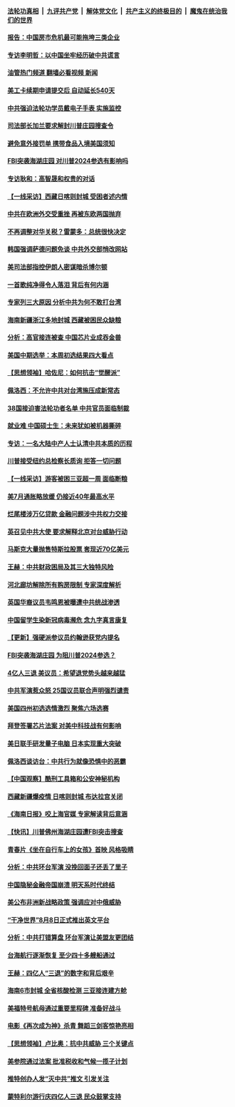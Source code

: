 ####  [法轮功真相](../../../../basic/blob/master/README.md?t=08121801) &nbsp;|&nbsp; [九评共产党](../../../../9ping.md/blob/master/README.md?t=08121801) &nbsp;|&nbsp; [解体党文化](../../../../jtdwh.md/blob/master/README.md?t=08121801)  &nbsp;|&nbsp; [共产主义的终极目的](../../../../gczydzjmd.md/blob/master/README.md?t=08121801) &nbsp;|&nbsp; [魔鬼在统治我们的世界](../../../../mgztzwmdsj.md/blob/master/README.md?t=08121801) 

#### [报告：中国房市危机最可能拖垮三类企业](../pages/nf4514/n13800902.md?t=08121801) 

#### [专访李明哲：以中国坐牢经历破中共谎言](../pages/nf4514/n13800735.md?t=08121801) 

#### [油管热门频道 翻墙必看视频 新闻](http://45.76.130.85:81/youtube.html?08121801)

#### [美工卡续期申请提交后 自动延长540天](../pages/nf4514/n13800416.md?t=08121801) 

#### [中共强迫法轮功学员戴电子手表 实施监控](../pages/nf4514/n13800403.md?t=08121801) 

#### [司法部长加兰要求解封川普庄园搜查令](../pages/nf4514/n13800552.md?t=08121801) 

#### [避免意外接罚单 携带食品入境美国须知](../pages/nf4514/n13800380.md?t=08121801) 

#### [FBI突袭海湖庄园 对川普2024参选有影响吗](../pages/nf4514/n13800411.md?t=08121801) 

#### [专访耿和：高智晟和权贵的对话](../pages/nf4514/n13800480.md?t=08121801) 

#### [【一线采访】西藏日喀则封城 受困者述内情](../pages/nf4514/n13800282.md?t=08121801) 

#### [中共在欧洲外交受重挫 再被东欧两国抛弃](../pages/nf4514/n13800499.md?t=08121801) 

#### [不再调整对华关税？雷蒙多：总统很快决定](../pages/nf4514/n13800218.md?t=08121801) 

#### [韩国强调萨德问题免谈 中共外交部悄改网站](../pages/nf4514/n13800430.md?t=08121801) 

#### [美司法部指控伊朗人密谋暗杀博尔顿](../pages/nf4514/n13800161.md?t=08121801) 

#### [一首歌纯净得令人落泪 背后有何内涵](../pages/nf4514/n13796550.md?t=08121801) 

#### [专家列三大原因 分析中共为何不敢打台湾](../pages/nf4514/n13800189.md?t=08121801) 

#### [海南新疆浙江多地封城 西藏被困民众缺粮](../pages/nf4514/n13800075.md?t=08121801) 

#### [分析：高官接连被查 中国芯片业成吞金兽](../pages/nf4514/n13799810.md?t=08121801) 

#### [美国中期选举：本周初选结果四大看点](../pages/nf4514/n13799858.md?t=08121801) 

#### [【思想领袖】哈佐尼：如何抗击“觉醒派”](../pages/nf4514/n13790244.md?t=08121801) 

#### [佩洛西：不允许中共对台湾施压成新常态](../pages/nf4514/n13799927.md?t=08121801) 

#### [38国接迫害法轮功者名单 中共官员面临制裁](../pages/nf4514/n13799696.md?t=08121801) 

#### [就业难 中国硕士生：未来犹如被机器撕碎](../pages/nf4514/n13799828.md?t=08121801) 

#### [专访：一名大陆中产人士认清中共本质的历程](../pages/nf4514/n13799546.md?t=08121801) 

#### [川普接受纽约总检察长质询 拒答一切问题](../pages/nf4514/n13799778.md?t=08121801) 

#### [【一线采访】游客被困三亚超一周 面临断粮](../pages/nf4514/n13799624.md?t=08121801) 

#### [美7月通胀略放缓 仍接近40年最高水平](../pages/nf4514/n13799732.md?t=08121801) 

#### [烂尾楼涉万亿贷款 金融问题涉中共权力交接](../pages/nf4514/n13799798.md?t=08121801) 

#### [英召见中共大使 要求解释北京对台威胁行动](../pages/nf4514/n13799683.md?t=08121801) 

#### [马斯克大量抛售特斯拉股票 套现近70亿美元](../pages/nf4514/n13799547.md?t=08121801) 

#### [王赫：中共财政困局及其三大独特风险](../pages/nf4514/n13799127.md?t=08121801) 

#### [河北廊坊解除所有购房限制 专家深度解析](../pages/nf4514/n13799355.md?t=08121801) 

#### [英国华裔议员韦鸣恩被曝遭中共统战渗透](../pages/nf4514/n13799344.md?t=08121801) 

#### [中国留学生染新冠病毒濒危 念九字真言康复](../pages/nf4514/n13799071.md?t=08121801) 

#### [【更新】强硬派参议员约翰逊获党内提名](../pages/nf4514/n13799017.md?t=08121801) 

#### [FBI突袭海湖庄园 为阻川普2024参选？](../pages/nf4514/n13798986.md?t=08121801) 

#### [4亿人三退 美议员：希望退党势头越来越猛](../pages/nf4514/n13798881.md?t=08121801) 

#### [中共军演惹众怒 25国议员联合声明强烈谴责](../pages/nf4514/n13799034.md?t=08121801) 

#### [美国四州初选选情激烈 聚焦六场选赛](../pages/nf4514/n13798933.md?t=08121801) 

#### [拜登签署芯片法案 对美中科技战有何影响](../pages/nf4514/n13798973.md?t=08121801) 

#### [美日联手研发量子电脑 日本实现重大突破](../pages/nf4514/n13798979.md?t=08121801) 

#### [佩洛西谈访台：中共行为就像恐惧中的恶霸](../pages/nf4514/n13798920.md?t=08121801) 

#### [【中国观察】酷刑工具箱和公安神秘机构](../pages/nf4514/n13798499.md?t=08121801) 

#### [西藏新疆爆疫情 日喀则封城 布达拉宫关闭](../pages/nf4514/n13798637.md?t=08121801) 

#### [《海南日报》咬上海官媒 专家解读背后意涵](../pages/nf4514/n13798639.md?t=08121801) 

#### [【快讯】川普佛州海湖庄园遭FBI突击搜查](../pages/nf4514/n13798436.md?t=08121801) 

#### [青春片《坐在自行车上的女孩》首映 风格吸睛](../pages/nf4514/n13798524.md?t=08121801) 

#### [分析：中共环台军演 没挽回面子还丢了里子](../pages/nf4514/n13798433.md?t=08121801) 

#### [中国隐秘金融帝国崩溃 明天系时代终结](../pages/nf4514/n13798440.md?t=08121801) 

#### [美公布非洲新战略政策 强调应对中俄威胁](../pages/nf4514/n13798330.md?t=08121801) 

#### [“干净世界”8月8日正式推出英文平台](../pages/nf4514/n13798327.md?t=08121801) 

#### [分析：中共打错算盘 环台军演让美盟友更团结](../pages/nf4514/n13797669.md?t=08121801) 

#### [台海航行逐渐恢复 至少四十多艘船通过](../pages/nf4514/n13798173.md?t=08121801) 

#### [王赫：四亿人“三退”的数字和背后艰辛](../pages/nf4514/n13797747.md?t=08121801) 

#### [海南6市封城 全省核酸检测 三亚接连建方舱](../pages/nf4514/n13797722.md?t=08121801) 

#### [美福特号航母通过重要里程碑 准备好战斗](../pages/nf4514/n13797781.md?t=08121801) 

#### [电影《再次成为神》杀青 舞蹈三剑客惊艳亮相](../pages/nf4514/n13797720.md?t=08121801) 

#### [【思想领袖】卢比奥：抗中共威胁 三个关键点](../pages/nf4514/n13782442.md?t=08121801) 

#### [美参院通过法案 批准税收和气候一揽子计划](../pages/nf4514/n13797644.md?t=08121801) 

#### [推特创办人发“灭中共”推文 引发关注](../pages/nf4514/n13797542.md?t=08121801) 

#### [蒙特利尔游行庆四亿人三退 民众鼓掌支持](../pages/nf4514/n13797867.md?t=08121801) 

<img src='http://gfw-breaker.win/goodnews/indexes/nf4514.md' width='0px' height='0px'/>
